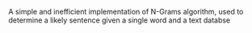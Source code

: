 A simple and inefficient implementation of N-Grams algorithm, used to determine a likely sentence given a single word and a text databse
